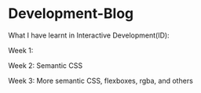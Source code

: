 # Development-Blog

What I have learnt in Interactive Development(ID):

Week 1:

Week 2: Semantic CSS

Week 3: More semantic CSS, flexboxes, rgba, and others
